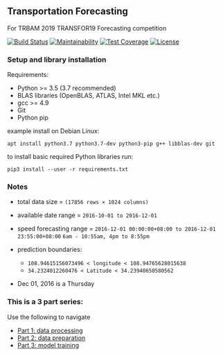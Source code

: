 ## Transportation Forecasting
For TRBAM 2019 TRANSFOR19 Forecasting competition

[![Build Status](https://img.shields.io/travis/mwong009/transp-trb-ft/master.svg)](https://travis-ci.org/mwong009/transp-trb-ft)
[![Maintainability](https://img.shields.io/codeclimate/maintainability-percentage/mwong009/transp-trb-ft.svg)](https://codeclimate.com/github/mwong009/transp-trb-ft)
[![Test Coverage](https://img.shields.io/codecov/c/github/mwong009/transp-trb-ft/master.svg)](https://codecov.io/github/mwong009/transp-trb-ft?branch=master)
[![License](https://img.shields.io/github/license/mwong009/transp-trb-ft.svg)](https://github.com/mwong009/transp-trb-ft)

### Setup and library installation

Requirements: 
- Python >= 3.5 (3.7 recommended)
- BLAS libraries (OpenBLAS, ATLAS, Intel MKL etc.) 
- gcc >= 4.9
- Git
- Python pip

example install on Debian Linux:

`apt install python3.7 python3.7-dev python3-pip g++ libblas-dev git`

to install basic required Python libraries run:

`pip3 install --user -r requirements.txt`

### Notes

- total data size = `(17856 rows × 1024 columns)`

- available date range = `2016-10-01 to 2016-12-01`

- speed forecasting range = `2016-12-01 00:00:00+08:00 to 2016-12-01 23:55:00+08:00` `6am - 10:55am, 4pm to 8:55pm`

- prediction boundaries: 
  * `108.94615156073496 < longitude < 108.94765628015638`
  * `34.2324012260476 < Latitude < 34.23940650580562`

- Dec 01, 2016 is a Thursday

### This is a 3 part series:

Use the following to navigate

- [Part 1: data processing](processing.ipynb)
- [Part 2: data preparation](preparation.ipynb)
- [Part 3: model training](training.ipynb)
